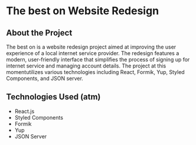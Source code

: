 # The best on Website Redesign

## About the Project

The best on is a website redesign project aimed at improving the user experience of a local internet service provider. The redesign features a modern, user-friendly interface that simplifies the process of signing up for internet service and managing account details. The project at this momentutilizes various technologies including React, Formik, Yup, Styled Components, and JSON server.

## Technologies Used (atm)

* React.js
* Styled Components
* Formik
* Yup
* JSON Server
